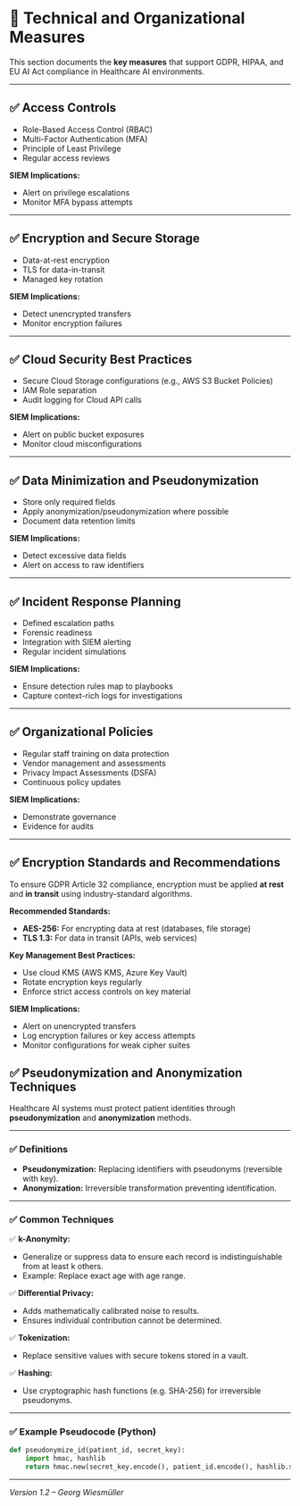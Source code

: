 # 📌 Technical and Organizational Measures

This section documents the **key measures** that support GDPR, HIPAA, and EU AI Act compliance in Healthcare AI environments.

---

## ✅ Access Controls

- Role-Based Access Control (RBAC)
- Multi-Factor Authentication (MFA)
- Principle of Least Privilege
- Regular access reviews

**SIEM Implications:**
- Alert on privilege escalations
- Monitor MFA bypass attempts

---

## ✅ Encryption and Secure Storage

- Data-at-rest encryption
- TLS for data-in-transit
- Managed key rotation

**SIEM Implications:**
- Detect unencrypted transfers
- Monitor encryption failures

---

## ✅ Cloud Security Best Practices

- Secure Cloud Storage configurations (e.g., AWS S3 Bucket Policies)
- IAM Role separation
- Audit logging for Cloud API calls

**SIEM Implications:**
- Alert on public bucket exposures
- Monitor cloud misconfigurations

---

## ✅ Data Minimization and Pseudonymization

- Store only required fields
- Apply anonymization/pseudonymization where possible
- Document data retention limits

**SIEM Implications:**
- Detect excessive data fields
- Alert on access to raw identifiers

---

## ✅ Incident Response Planning

- Defined escalation paths
- Forensic readiness
- Integration with SIEM alerting
- Regular incident simulations

**SIEM Implications:**
- Ensure detection rules map to playbooks
- Capture context-rich logs for investigations

---

## ✅ Organizational Policies

- Regular staff training on data protection
- Vendor management and assessments
- Privacy Impact Assessments (DSFA)
- Continuous policy updates

**SIEM Implications:**
- Demonstrate governance
- Evidence for audits

---

## ✅ Encryption Standards and Recommendations

To ensure GDPR Article 32 compliance, encryption must be applied **at rest** and **in transit** using industry-standard algorithms.

**Recommended Standards:**
- **AES-256:** For encrypting data at rest (databases, file storage)
- **TLS 1.3:** For data in transit (APIs, web services)

**Key Management Best Practices:**
- Use cloud KMS (AWS KMS, Azure Key Vault)
- Rotate encryption keys regularly
- Enforce strict access controls on key material

**SIEM Implications:**
- Alert on unencrypted transfers
- Log encryption failures or key access attempts
- Monitor configurations for weak cipher suites

## ✅ Pseudonymization and Anonymization Techniques

Healthcare AI systems must protect patient identities through **pseudonymization** and **anonymization** methods.

---

### ✅ Definitions

- **Pseudonymization:** Replacing identifiers with pseudonyms (reversible with key).
- **Anonymization:** Irreversible transformation preventing identification.

---

### ✅ Common Techniques

✅ **k-Anonymity:**
- Generalize or suppress data to ensure each record is indistinguishable from at least k others.
- Example: Replace exact age with age range.

✅ **Differential Privacy:**
- Adds mathematically calibrated noise to results.
- Ensures individual contribution cannot be determined.

✅ **Tokenization:**
- Replace sensitive values with secure tokens stored in a vault.

✅ **Hashing:**
- Use cryptographic hash functions (e.g. SHA-256) for irreversible pseudonyms.

---

### ✅ Example Pseudocode (Python)

```python
def pseudonymize_id(patient_id, secret_key):
    import hmac, hashlib
    return hmac.new(secret_key.encode(), patient_id.encode(), hashlib.sha256).hexdigest()

```
---

*Version 1.2 – Georg Wiesmüller*

